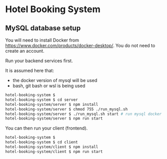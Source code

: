 # Hotel Booking System

## MySQL database setup

You will need to install Docker from https://www.docker.com/products/docker-desktop/. You do not need to create an account.

Run your backend services first.

It is assumed here that:
- the docker version of mysql will be used
- bash, git bash or wsl is being used

```bash
hotel-booking-system $
hotel-booking-system $ cd server
hotel-booking-system/server $ npm install
hotel-booking-system/server $ chmod 755 ./run_mysql.sh
hotel-booking-system/server $ ./run_mysql.sh start # run mysql docker
hotel-booking-system/server $ npm run start
```

You can then run your client (frontend).

```bash
hotel-booking-system $
hotel-booking-system $ cd client
hotel-booking-system/client $ npm install
hotel-booking-system/client $ npm run start
```
